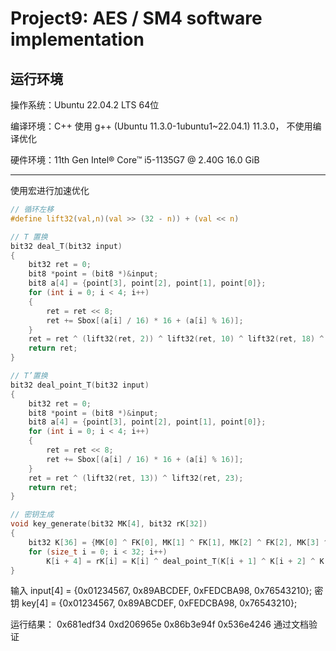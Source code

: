 # Project9: AES / SM4 software implementation

## 运行环境

操作系统：Ubuntu 22.04.2 LTS 64位

编译环境：C++ 使用 g++ (Ubuntu 11.3.0-1ubuntu1~22.04.1) 11.3.0，
不使用编译优化

硬件环境：11th Gen Intel® Core™ i5-1135G7 @ 2.40G   16.0 GiB

---
使用宏进行加速优化

``` C
// 循环左移
#define lift32(val,n)(val >> (32 - n)) + (val << n)
```

``` C
// T 置换
bit32 deal_T(bit32 input)
{
    bit32 ret = 0;
    bit8 *point = (bit8 *)&input;
    bit8 a[4] = {point[3], point[2], point[1], point[0]};
    for (int i = 0; i < 4; i++)
    {
        ret = ret << 8;
        ret += Sbox[(a[i] / 16) * 16 + (a[i] % 16)];
    }
    ret = ret ^ (lift32(ret, 2)) ^ lift32(ret, 10) ^ lift32(ret, 18) ^ lift32(ret, 24);
    return ret;
}
```

``` C
// T’置换
bit32 deal_point_T(bit32 input)
{
    bit32 ret = 0;
    bit8 *point = (bit8 *)&input;
    bit8 a[4] = {point[3], point[2], point[1], point[0]};
    for (int i = 0; i < 4; i++)
    {
        ret = ret << 8;
        ret += Sbox[(a[i] / 16) * 16 + (a[i] % 16)];
    }
    ret = ret ^ (lift32(ret, 13)) ^ lift32(ret, 23);
    return ret;
}
```

``` C
// 密钥生成
void key_generate(bit32 MK[4], bit32 rK[32])
{
    bit32 K[36] = {MK[0] ^ FK[0], MK[1] ^ FK[1], MK[2] ^ FK[2], MK[3] ^ FK[3]};
    for (size_t i = 0; i < 32; i++)
        K[i + 4] = rK[i] = K[i] ^ deal_point_T(K[i + 1] ^ K[i + 2] ^ K[i + 3] ^ CK[i]);
}
```

输入 input[4] = {0x01234567, 0x89ABCDEF, 0xFEDCBA98, 0x76543210};
密钥 key[4] = {0x01234567, 0x89ABCDEF, 0xFEDCBA98, 0x76543210};

运行结果：
0x681edf34  0xd206965e  0x86b3e94f  0x536e4246 
通过文档验证
